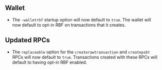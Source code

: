 Wallet
------

- The `-walletrbf` startup option will now default to `true`. The
  wallet will now default to opt-in RBF on transactions that it creates.

Updated RPCs
------------

- The `replaceable` option for the `createrawtransaction` and
  `createpsbt` RPCs will now default to `true`. Transactions created
  with these RPCs will default to having opt-in RBF enabled.
